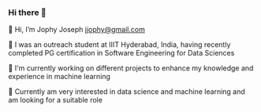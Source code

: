 ### Hi there 👋

👋 Hi, I’m Jophy Joseph jjophy@gmail.com

👀 I was an outreach student  at IIIT Hyderabad, India, having recently completed PG certification in Software Engineering for Data Sciences

🌱 I'm currently working on different projects to enhance my knowledge and experience in machine learning 

💞️ Currently am very interested in data science and machine learning and am looking for a suitable role

<!--
**jjophy/jjophy** is a ✨ _special_ ✨ repository because its `README.md` (this file) appears on your GitHub profile.

Here are some ideas to get you started:



- 🔭 I’m currently working on ...
- 🌱 I’m currently learning ...
- 👯 I’m looking to collaborate on ...
- 🤔 I’m looking for help with ...
- 💬 Ask me about ...
- 📫 How to reach me: ...
- 😄 Pronouns: ...
- ⚡ Fun fact: ...
-->

